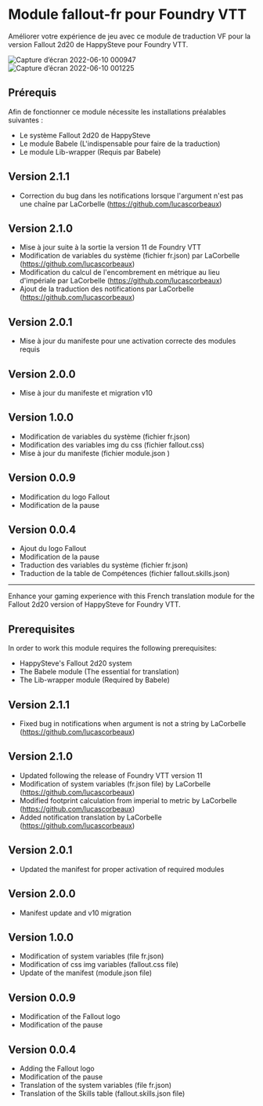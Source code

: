 # Module fallout-fr pour Foundry VTT
Améliorer votre expérience de jeu avec ce module de traduction VF pour la version Fallout 2d20 de HappySteve pour Foundry VTT.

![Capture d’écran 2022-06-10 000947](https://user-images.githubusercontent.com/100078854/172955035-e0f514a8-8cac-408b-8566-42edc8907848.jpg)
![Capture d’écran 2022-06-10 001225](https://user-images.githubusercontent.com/100078854/172955040-3fb773c5-a744-4878-90aa-ca356fddebdd.jpg)

## Prérequis

Afin de fonctionner ce module nécessite les installations préalables suivantes :
 * Le système Fallout 2d20 de HappySteve
 * Le module Babele (L'indispensable pour faire de la traduction)
 * Le module Lib-wrapper (Requis par Babele)

## Version 2.1.1

 *  Correction du bug dans les notifications lorsque l'argument n'est pas une chaîne par LaCorbelle (https://github.com/lucascorbeaux)

## Version 2.1.0

 * Mise à jour suite à la sortie la version 11 de Foundry VTT
 * Modification de variables du système (fichier fr.json) par LaCorbelle (https://github.com/lucascorbeaux)
 * Modification du calcul de l'encombrement en métrique au lieu d'impériale par LaCorbelle (https://github.com/lucascorbeaux)
 * Ajout de la traduction des notifications par LaCorbelle (https://github.com/lucascorbeaux)
 
## Version 2.0.1

 * Mise à jour du manifeste pour une activation correcte des modules requis

## Version 2.0.0

 * Mise à jour du manifeste et migration v10

## Version 1.0.0

 * Modification de variables du système (fichier fr.json)
 * Modification des variables img du css (fichier fallout.css)
 * Mise à jour du manifeste (fichier module.json )

## Version 0.0.9

 * Modification du logo Fallout
 * Modification de la pause
 
## Version 0.0.4

 * Ajout du logo Fallout
 * Modification de la pause
 * Traduction des variables du système (fichier fr.json)
 * Traduction de la table de Compétences (fichier fallout.skills.json) 
 
---------------------------------------------------------------------

Enhance your gaming experience with this French translation module for the Fallout 2d20 version of HappySteve for Foundry VTT.

## Prerequisites

In order to work this module requires the following prerequisites:
 * HappySteve's Fallout 2d20 system
 * The Babele module (The essential for translation)
 * The Lib-wrapper module (Required by Babele)

## Version 2.1.1

 * Fixed bug in notifications when argument is not a string by LaCorbelle (https://github.com/lucascorbeaux)

## Version 2.1.0

 * Updated following the release of Foundry VTT version 11
 * Modification of system variables (fr.json file) by LaCorbelle (https://github.com/lucascorbeaux)
 * Modified footprint calculation from imperial to metric by LaCorbelle (https://github.com/lucascorbeaux)
 * Added notification translation by LaCorbelle (https://github.com/lucascorbeaux)

## Version 2.0.1

 * Updated the manifest for proper activation of required modules

## Version 2.0.0

 * Manifest update and v10 migration

## Version 1.0.0

 * Modification of system variables (file fr.json)
 * Modification of css img variables (fallout.css file)
 * Update of the manifest (module.json file)

## Version 0.0.9

 * Modification of the Fallout logo
 * Modification of the pause

## Version 0.0.4

 * Adding the Fallout logo
 * Modification of the pause
 * Translation of the system variables (file fr.json)
 * Translation of the Skills table (fallout.skills.json file) 
